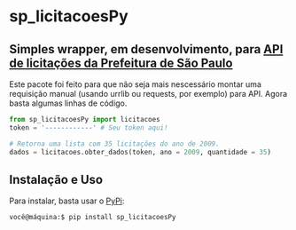 # sp_licitacoesPy

## Simples wrapper, em desenvolvimento, para [API de licitações da Prefeitura de São Paulo](https://apilib.prefeitura.sp.gov.br/store/)

Este pacote foi feito para que não seja mais nescessário montar uma requisição manual (usando urrlib ou requests, por exemplo) para API. Agora basta algumas linhas de código.

```python
from sp_licitacoesPy import licitacoes
token = '------------' # Seu token aqui!

# Retorna uma lista com 35 licitações do ano de 2009.
dados = licitacoes.obter_dados(token, ano = 2009, quantidade = 35)
```

## Instalação e Uso

Para instalar, basta usar o [PyPi](https://pypi.org/):

```properties
você@máquina:$ pip install sp_licitacoesPy
```
